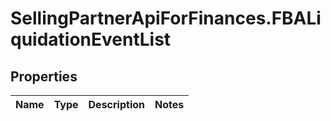 # SellingPartnerApiForFinances.FBALiquidationEventList

## Properties
Name | Type | Description | Notes
------------ | ------------- | ------------- | -------------


